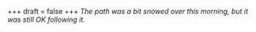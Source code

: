 
+++
draft = false
+++
_The path was a bit snowed over this morning, but it was still OK following it._
